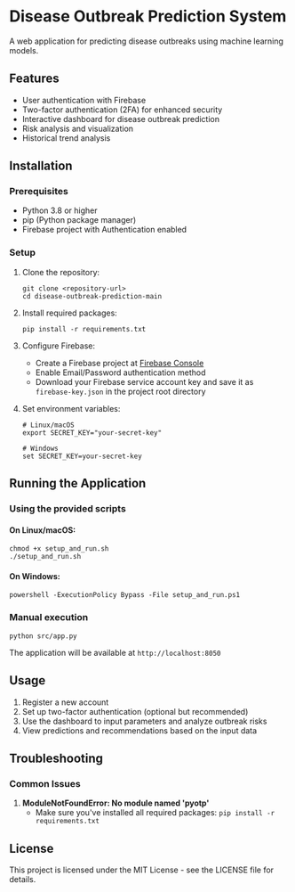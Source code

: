 # Disease Outbreak Prediction System

A web application for predicting disease outbreaks using machine learning models.

## Features

- User authentication with Firebase
- Two-factor authentication (2FA) for enhanced security
- Interactive dashboard for disease outbreak prediction
- Risk analysis and visualization
- Historical trend analysis

## Installation

### Prerequisites

- Python 3.8 or higher
- pip (Python package manager)
- Firebase project with Authentication enabled

### Setup

1. Clone the repository:
   ```
   git clone <repository-url>
   cd disease-outbreak-prediction-main
   ```

2. Install required packages:
   ```
   pip install -r requirements.txt
   ```

3. Configure Firebase:
   - Create a Firebase project at [Firebase Console](https://console.firebase.google.com/)
   - Enable Email/Password authentication method
   - Download your Firebase service account key and save it as `firebase-key.json` in the project root directory

4. Set environment variables:
   ```
   # Linux/macOS
   export SECRET_KEY="your-secret-key"

   # Windows
   set SECRET_KEY=your-secret-key
   ```

## Running the Application

### Using the provided scripts

#### On Linux/macOS:
```
chmod +x setup_and_run.sh
./setup_and_run.sh
```

#### On Windows:
```
powershell -ExecutionPolicy Bypass -File setup_and_run.ps1
```

### Manual execution
```
python src/app.py
```

The application will be available at `http://localhost:8050`

## Usage

1. Register a new account
2. Set up two-factor authentication (optional but recommended)
3. Use the dashboard to input parameters and analyze outbreak risks
4. View predictions and recommendations based on the input data

## Troubleshooting

### Common Issues

1. **ModuleNotFoundError: No module named 'pyotp'**
   - Make sure you've installed all required packages: `pip install -r requirements.txt`

## License

This project is licensed under the MIT License - see the LICENSE file for details. 